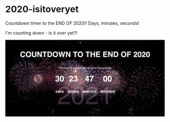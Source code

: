 # 2020-isitoveryet
Countdown timer to the END OF 2020!! Days, minutes, seconds!

I'm counting down - is it over yet?!

![countdown2020](public/countdown-timer-min.gif)
